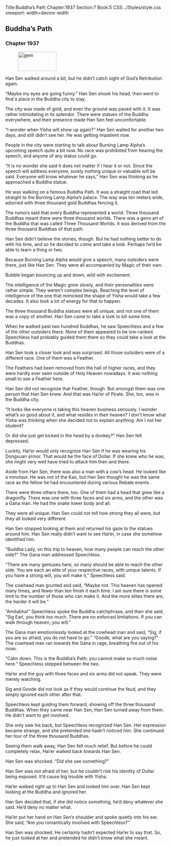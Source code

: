 Title:Buddha’s Path 
Chapter:1937 
Section:7 
Book:5 
CSS:../Styles/style.css 
viewport: width=device-width
  
## Buddha’s Path
### Chapter 1937 
<figure>
	<img src="../Images/gem.gif" alt="gem" id="gem" width="120" height="60" />
</figure>
  

  
  Han Sen walked around a bit, but he didn’t catch sight of God’s Retribution again.

“Maybe my eyes are going funny.” Han Sen shook his head, then went to find a place in the Buddha city to stay.

The city was made of gold, and even the ground was paved with it. It was rather intimidating in its splendor. There were statues of the Buddha everywhere, and their presence made Han Sen feel uncomfortable.

“I wonder when Yisha will show up again?” Han Sen waited for another two days, and still didn’t see her. He was getting impatient now.

People in the city were starting to talk about Burning Lamp Alpha’s upcoming speech quite a bit now. No race was prohibited from hearing the speech, and anyone of any status could go.

“It is no wonder she said it does not matter if I hear it or not. Since the speech will address everyone, surely nothing unique or valuable will be said. Everyone will know whatever he says,” Han Sen was thinking as he approached a Buddha statue.

He was walking on a famous Buddha Path. It was a straight road that led straight to the Burning Lamp Alpha’s palace. The way was ten meters wide, adorned with three thousand gold Buddhas fencing it.

The rumors said that every Buddha represented a world. Three thousand Buddhas meant there were three thousand worlds. There was a geno art of the Buddha that was called Three Thousand Worlds. It was derived from the three thousand Buddhas of that path.

Han Sen didn’t believe the stories, though. But he had nothing better to do with his time, and so he decided to come and take a look. Perhaps he’d be able to learn a thing or two.

Because Burning Lamp Alpha would give a speech, many outsiders were there, just like Han Sen. They were all accompanied by Magic of their own.

Bubble began bouncing up and down, wild with excitement.

The intelligence of the Magic grew slowly, and their personalities were rather simple. They weren’t complex beings. Reaching the level of intelligence of the one that mimicked the shape of Yisha would take a few decades. It also took a lot of energy for that to happen.

The three thousand Buddha statues were all unique, and not one of them was a copy of another. Han Sen came to take a look to kill some time.

When he walked past two hundred Buddhas, he saw Speechless and a few of the other outsiders there. None of them appeared to be low-ranked. Speechless had probably guided them there so they could take a look at the Buddhas.

Han Sen took a closer look and was surprised. All those outsiders were of a different race. One of them was a Feather.

The Feathers had been removed from the hall of higher races, and they were hardly ever seen outside of Holy Heaven nowadays. It was nothing small to see a Feather here.

Han Sen did not recognize that Feather, though. But amongst them was one person that Han Sen knew. And that was Hai’er of Pirate. She, too, was in the Buddha city.

“It looks like everyone is taking this heaven business seriously. I wonder what’s so good about it, and what resides in their heaven? I don’t know what Yisha was thinking when she decided not to explain anything. Am I not her student?

Or did she just get kicked in the head by a donkey?” Han Sen felt depressed.

Luckily, Hai’er would only recognize Han Sen if he was wearing his Dongxuan armor. That would be the face of Dollar. If she knew who he was, she might very well have tried to attack him then and there.

Aside from Han Sen, there was also a man with a cow’s head. He looked like a minotaur. He was not of the Kao, but Han Sen thought he was the same race as the fellow he had encountered during various Rebate events.

There were three others there, too. One of them had a head that grew like a dragonfly. There was one with three faces and six arms, and the other was a Gana man. He had the snake lower body and all.

They were all unique. Han Sen could not tell how strong they all were, but they all looked very different.

Han Sen stopped looking at them and returned his gaze to the statues around him. Han Sen really didn’t want to see Hai’er, in case she somehow identified him.

“Buddha Lady, on this trip to heaven, how many people can reach the other side?” The Gana man addressed Speechless.

“There are many geniuses here, so many should be able to reach the other side. You are each an elite of your respective races, with unique talents. If you have a strong will, you will make it,” Speechless said.

The cowhead man grunted and said, “Maybe not. This heaven has opened many times, and fewer than ten finish it each time. I am sure there is some limit to the number of those who can make it. And the more elites there are, the harder it will be.”

“Amitabha!” Speechless spoke the Buddha catchphrase, and then she said, “Sig Earl, you think too much. There are no enforced limitations. If you can walk through heaven, you will.”

The Gana man emotionlessly looked at the cowhead man and said, “Sig, if you are so afraid, you do not have to go.” “Goode, what are you saying?” The cowhead man ran towards the Gana in rage, breathing fire out of his nose.

“Calm down. This is the Buddha’s Path; you cannot make so much noise here.” Speechless stepped between the two.

Hai’er and the guy with three faces and six arms did not speak. They were merely watching.

Sig and Goode did not look as if they would continue the feud, and they simply ignored each other after that.

Speechless kept guiding them forward, showing off the three thousand Buddhas. When they came near Han Sen, Han Sen turned away from them. He didn’t want to get involved.

She only saw his back, but Speechless recognized Han Sen. Her expression became strange, and she pretended she hadn’t noticed him. She continued her tour of the three thousand Buddhas.

Seeing them walk away, Han Sen felt much relief. But before he could completely relax, Hai’er walked back towards Han Sen.

Han Sen was shocked. “Did she see something?”

Han Sen was not afraid of her, but he couldn’t risk his identity of Dollar being exposed. It’d cause big trouble with Yisha.

Hai’er walked right up to Han Sen and looked him over. Han Sen kept looking at the Buddha and ignored her.

Han Sen decided that, if she did notice something, he’d deny whatever she said. He’d deny no matter what.

Hai’er put her hand on Han Sen’s shoulder and spoke quietly into his ear. She said, “Are you romantically involved with Speechless?”

Han Sen was shocked. He certainly hadn’t expected Hai’er to say that. So, he just looked at her and pretended he didn’t know what she meant.
